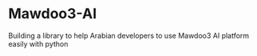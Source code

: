 # Mawdoo3-AI
Building a library to help Arabian developers to use Mawdoo3 AI platform easily with python

